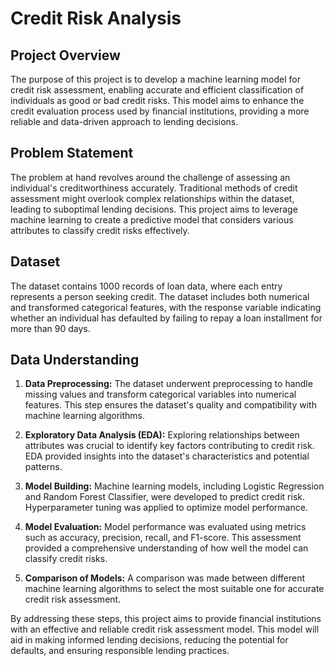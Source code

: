 # Credit Risk Analysis
## Project Overview

The purpose of this project is to develop a machine learning model for credit risk assessment, enabling accurate and efficient classification of individuals as good or bad credit risks. This model aims to enhance the credit evaluation process used by financial institutions, providing a more reliable and data-driven approach to lending decisions.

## Problem Statement

The problem at hand revolves around the challenge of assessing an individual's creditworthiness accurately. Traditional methods of credit assessment might overlook complex relationships within the dataset, leading to suboptimal lending decisions. This project aims to leverage machine learning to create a predictive model that considers various attributes to classify credit risks effectively.

## Dataset

The dataset contains 1000 records of loan data, where each entry represents a person seeking credit. The dataset includes both numerical and transformed categorical features, with the response variable indicating whether an individual has defaulted by failing to repay a loan installment for more than 90 days.

## Data Understanding

1. **Data Preprocessing:** The dataset underwent preprocessing to handle missing values and transform categorical variables into numerical features. This step ensures the dataset's quality and compatibility with machine learning algorithms.

2. **Exploratory Data Analysis (EDA):** Exploring relationships between attributes was crucial to identify key factors contributing to credit risk. EDA provided insights into the dataset's characteristics and potential patterns.

3. **Model Building:** Machine learning models, including Logistic Regression and Random Forest Classifier, were developed to predict credit risk. Hyperparameter tuning was applied to optimize model performance.

4. **Model Evaluation:** Model performance was evaluated using metrics such as accuracy, precision, recall, and F1-score. This assessment provided a comprehensive understanding of how well the model can classify credit risks.

5. **Comparison of Models:** A comparison was made between different machine learning algorithms to select the most suitable one for accurate credit risk assessment.

By addressing these steps, this project aims to provide financial institutions with an effective and reliable credit risk assessment model. This model will aid in making informed lending decisions, reducing the potential for defaults, and ensuring responsible lending practices.
